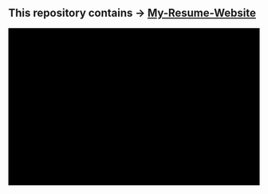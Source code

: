 ## This repository contains -> [My-Resume-Website](https://adhamsaadi.github.io/pdfjs-dist/web/viewer.html?file=/lib/adham-cv.pdf)
![ ](/lib/review.gif)
